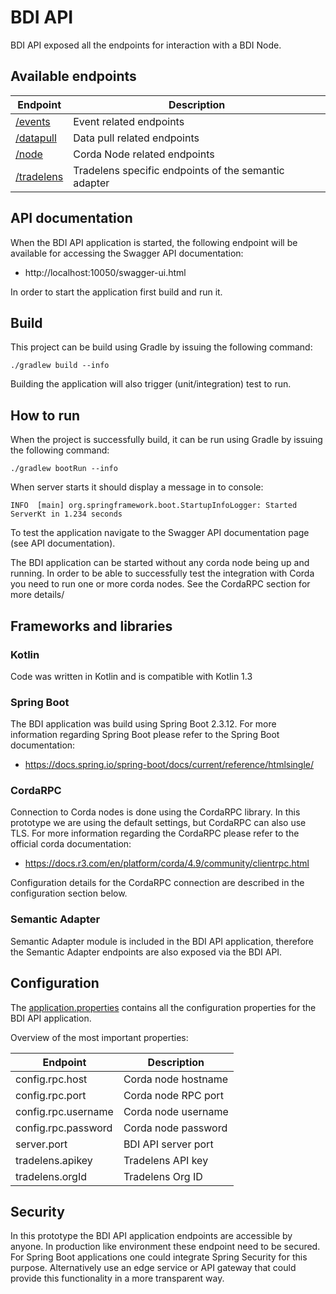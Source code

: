 # BDI API

BDI API exposed all the endpoints for interaction with a BDI Node.

## Available endpoints

| Endpoint                                                                                                             | Description                                          |
|----------------------------------------------------------------------------------------------------------------------|------------------------------------------------------|
| [/events](../api/src/main/kotlin/nl/tno/federated/api/controllers/EventController.kt)                                | Event related endpoints                              | 
| [/datapull](../api/src/main/kotlin/nl/tno/federated/api/controllers/DataPullController.kt)                           | Data pull related endpoints                          |
| [/node](../api/src/main/kotlin/nl/tno/federated/api/controllers/NodeController.kt)                                   | Corda Node related endpoints                         |
| [/tradelens](../semantic-adapter/src/main/kotlin/nl/tno/federated/semantic/adapter/tradelens/TradelensController.kt) | Tradelens specific endpoints of the semantic adapter |

## API documentation

When the BDI API application is started, the following endpoint will be available for accessing the Swagger API documentation:

- http://localhost:10050/swagger-ui.html

In order to start the application first build and run it.

## Build

This project can be build using Gradle by issuing the following command: 

```
./gradlew build --info
```

Building the application will also trigger (unit/integration) test to run.

## How to run

When the project is successfully build, it can be run using Gradle by issuing the following command:

```
./gradlew bootRun --info
```

When server starts it should display a message in to console:

```
INFO  [main] org.springframework.boot.StartupInfoLogger: Started ServerKt in 1.234 seconds
```

To test the application navigate to the Swagger API documentation page (see API documentation). 

The BDI application can be started without any corda node being up and running. 
In order to be able to successfully test the integration with Corda you need to run one or more corda nodes.
See the CordaRPC section for more details/

## Frameworks and libraries
 
### Kotlin

Code was written in Kotlin and is compatible with Kotlin 1.3

### Spring Boot

The BDI application was build using Spring Boot 2.3.12. For more information regarding Spring Boot please refer to the Spring Boot documentation: 

- https://docs.spring.io/spring-boot/docs/current/reference/htmlsingle/

### CordaRPC

Connection to Corda nodes is done using the CordaRPC library. In this prototype we are using the default settings, but CordaRPC can also use TLS. 
For more information regarding the CordaRPC please refer to the official corda documentation:

- https://docs.r3.com/en/platform/corda/4.9/community/clientrpc.html

Configuration details for the CordaRPC connection are described in the configuration section below.

### Semantic Adapter

Semantic Adapter module is included in the BDI API application, therefore the Semantic Adapter endpoints are also exposed via the BDI API.

## Configuration

The [application.properties](../api/src/main/resources/application.properties) contains all the configuration properties for the BDI API application.

Overview of the most important properties:

| Endpoint            | Description         |
|---------------------|---------------------|
| config.rpc.host     | Corda node hostname | 
| config.rpc.port     | Corda node RPC port |
| config.rpc.username | Corda node username |
| config.rpc.password | Corda node password |
| server.port         | BDI API server port |
| tradelens.apikey    | Tradelens API key   |
| tradelens.orgId     | Tradelens Org ID    |

## Security

In this prototype the BDI API application endpoints are accessible by anyone. 
In production like environment these endpoint need to be secured. 
For Spring Boot applications one could integrate Spring Security for this purpose. 
Alternatively use an edge service or API gateway that could provide this functionality in a more transparent way.